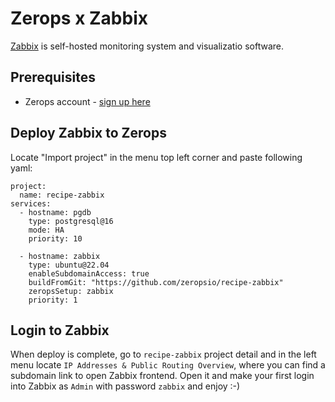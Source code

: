 # Zerops x Zabbix

[Zabbix](https://www.zabbix.com/) is self-hosted monitoring system and visualizatio software.

## Prerequisites

- Zerops account - [sign up here](https://app.zerops.io/registration)

## Deploy Zabbix to Zerops

Locate "Import project" in the menu top left corner and paste following yaml:

```
project:
  name: recipe-zabbix
services:
  - hostname: pgdb
    type: postgresql@16
    mode: HA
    priority: 10
  
  - hostname: zabbix
    type: ubuntu@22.04
    enableSubdomainAccess: true
    buildFromGit: "https://github.com/zeropsio/recipe-zabbix"
    zeropsSetup: zabbix
    priority: 1
```

## Login to Zabbix 
When deploy is complete, go to `recipe-zabbix` project detail and in the left menu locate `IP Addresses & Public Routing Overview`, where you can find a subdomain link to open Zabbix frontend.
Open it and make your first login into Zabbix as `Admin` with password `zabbix` and enjoy :-)
